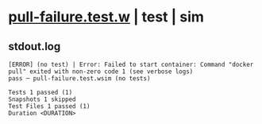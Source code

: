 # [pull-failure.test.w](../../../../../../examples/tests/sdk_tests/container/pull-failure.test.w) | test | sim

## stdout.log
```log
[ERROR] (no test) | Error: Failed to start container: Command "docker pull" exited with non-zero code 1 (see verbose logs)
pass ─ pull-failure.test.wsim (no tests)

Tests 1 passed (1)
Snapshots 1 skipped
Test Files 1 passed (1)
Duration <DURATION>
```

